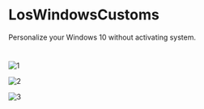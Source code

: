 # LosWindowsCustoms
Personalize your Windows 10 without activating system.
#
![1](https://user-images.githubusercontent.com/103745143/163814267-38a4a260-934b-4d39-95d4-ba546eee62a5.png)

![2](https://user-images.githubusercontent.com/103745143/163814276-b6cc12bc-fc70-437f-842c-8943e63157c7.png)

![3](https://user-images.githubusercontent.com/103745143/163814285-17159d5c-6310-44db-b523-ed53d7ab5ff3.png)
